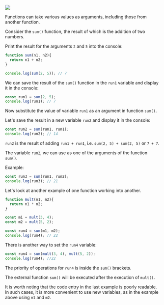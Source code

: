 ![](https://course-qa-basics.s3.us-west-1.amazonaws.com/question-cat-girl.png)

Functions can take various values as arguments, including those from another function.

Consider the `sum()` function, the result of which is the addition of two numbers.

Print the result for the arguments `2` and `5` into the console:

``` javascript
function sum(n1, n2){
  return n1 + n2;
}

console.log(sum(2, 5)); // 7
``` 

We can save the result of the `sum()` function in the `run1` variable and display it in the console:
``` javascript
const run1 = sum(2, 5);
console.log(run1); // 7
```

Now substitute the value of variable `run1` as an argument in function `sum()`.

Let's save the result in a new variable `run2` and display it in the console:

```javascript
const run2 = sum(run1, run1);
console.log(run2); // 14 
```

`run2` is the result of adding `run1 + run1`, i.e. `sum(2, 5) + sum(2, 5)` or `7 + 7`.

The variable `run2`, we can use as one of the arguments of the function `sum()`.

Example:
```javascript
const run3 = sum(run1, run2);
console.log(run3); // 21
```

Let's look at another example of one function working into another.
```javascript
function mult(n1, n2){
  return n1 * n2;
}

const m1 = mult(3, 4);
const m2 = mult(5, 2);

const run4 = sum(m1, m2);
console.log(run4); // 22
```

There is another way to set the `run4` variable:
```javascript
const run4 = sum(mult(3, 4), mult(5, 2));
console.log(run4); //22
```

The priority of operations for `run4` is inside the `sum()` brackets. 

The external function `sum()` will be executed after the execution of `mult()`.

It is worth noting that the code entry in the last example is poorly readable. In such cases, it is more convenient to use new variables, as in the example above using `m1` and `m2`. 

